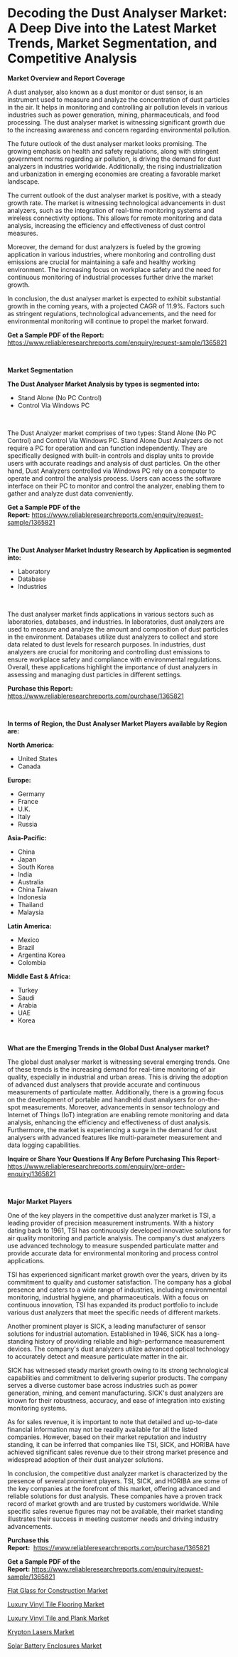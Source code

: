 <p><h1>Decoding the Dust Analyser Market: A Deep Dive into the Latest Market Trends, Market Segmentation, and Competitive Analysis</h1></p><p><strong>Market Overview and Report Coverage</strong></p>
<p><p>A dust analyser, also known as a dust monitor or dust sensor, is an instrument used to measure and analyze the concentration of dust particles in the air. It helps in monitoring and controlling air pollution levels in various industries such as power generation, mining, pharmaceuticals, and food processing. The dust analyser market is witnessing significant growth due to the increasing awareness and concern regarding environmental pollution.</p><p>The future outlook of the dust analyser market looks promising. The growing emphasis on health and safety regulations, along with stringent government norms regarding air pollution, is driving the demand for dust analyzers in industries worldwide. Additionally, the rising industrialization and urbanization in emerging economies are creating a favorable market landscape.</p><p>The current outlook of the dust analyser market is positive, with a steady growth rate. The market is witnessing technological advancements in dust analyzers, such as the integration of real-time monitoring systems and wireless connectivity options. This allows for remote monitoring and data analysis, increasing the efficiency and effectiveness of dust control measures.</p><p>Moreover, the demand for dust analyzers is fueled by the growing application in various industries, where monitoring and controlling dust emissions are crucial for maintaining a safe and healthy working environment. The increasing focus on workplace safety and the need for continuous monitoring of industrial processes further drive the market growth.</p><p>In conclusion, the dust analyser market is expected to exhibit substantial growth in the coming years, with a projected CAGR of 11.9%. Factors such as stringent regulations, technological advancements, and the need for environmental monitoring will continue to propel the market forward.</p></p>
<p><strong>Get a Sample PDF of the Report:</strong> <a href="https://www.reliableresearchreports.com/enquiry/request-sample/1365821">https://www.reliableresearchreports.com/enquiry/request-sample/1365821</a></p>
<p>&nbsp;</p>
<p><strong>Market Segmentation</strong></p>
<p><strong>The Dust Analyser Market Analysis by types is segmented into:</strong></p>
<p><ul><li>Stand Alone (No PC Control)</li><li>Control Via Windows PC</li></ul></p>
<p>&nbsp;</p>
<p><p>The Dust Analyzer market comprises of two types: Stand Alone (No PC Control) and Control Via Windows PC. Stand Alone Dust Analyzers do not require a PC for operation and can function independently. They are specifically designed with built-in controls and display units to provide users with accurate readings and analysis of dust particles. On the other hand, Dust Analyzers controlled via Windows PC rely on a computer to operate and control the analysis process. Users can access the software interface on their PC to monitor and control the analyzer, enabling them to gather and analyze dust data conveniently.</p></p>
<p><strong>Get a Sample PDF of the Report:</strong>&nbsp;<a href="https://www.reliableresearchreports.com/enquiry/request-sample/1365821">https://www.reliableresearchreports.com/enquiry/request-sample/1365821</a></p>
<p>&nbsp;</p>
<p><strong>The Dust Analyser Market Industry Research by Application is segmented into:</strong></p>
<p><ul><li>Laboratory</li><li>Database</li><li>Industries</li></ul></p>
<p>&nbsp;</p>
<p><p>The dust analyser market finds applications in various sectors such as laboratories, databases, and industries. In laboratories, dust analyzers are used to measure and analyze the amount and composition of dust particles in the environment. Databases utilize dust analyzers to collect and store data related to dust levels for research purposes. In industries, dust analyzers are crucial for monitoring and controlling dust emissions to ensure workplace safety and compliance with environmental regulations. Overall, these applications highlight the importance of dust analyzers in assessing and managing dust particles in different settings.</p></p>
<p><strong>Purchase this Report:</strong>&nbsp; <a href="https://www.reliableresearchreports.com/purchase/1365821">https://www.reliableresearchreports.com/purchase/1365821</a></p>
<p>&nbsp;</p>
<p><strong>In terms of Region, the Dust Analyser Market Players available by Region are:</strong></p>
<p>
    <p> <strong> North America: </strong>
        <ul>
            <li>United States</li>
            <li>Canada</li>
        </ul>
        </p> 
    <p> <strong> Europe: </strong>
        <ul>
            <li>Germany</li>
            <li>France</li>
            <li>U.K.</li>
            <li>Italy</li>
            <li>Russia</li>
        </ul>
        </p> 
    <p> <strong> Asia-Pacific: </strong>
        <ul>
            <li>China</li>
            <li>Japan</li>
            <li>South Korea</li>
            <li>India</li>
            <li>Australia</li>
            <li>China Taiwan</li>
            <li>Indonesia</li>
            <li>Thailand</li>
            <li>Malaysia</li>
        </ul>
        </p> 
    <p> <strong> Latin America: </strong>
        <ul>
            <li>Mexico</li>
            <li>Brazil</li>
            <li>Argentina Korea</li>
            <li>Colombia</li>
        </ul>
        </p> 
    <p> <strong> Middle East & Africa: </strong>
        <ul>
            <li>Turkey</li>
            <li>Saudi</li>
            <li>Arabia</li>
            <li>UAE</li>
            <li>Korea</li>
        </ul>
    </p>
    </p>
<p>&nbsp;</p>
<p><strong>What are the Emerging Trends in the Global Dust Analyser market?</strong></p>
<p><p>The global dust analyser market is witnessing several emerging trends. One of these trends is the increasing demand for real-time monitoring of air quality, especially in industrial and urban areas. This is driving the adoption of advanced dust analysers that provide accurate and continuous measurements of particulate matter. Additionally, there is a growing focus on the development of portable and handheld dust analysers for on-the-spot measurements. Moreover, advancements in sensor technology and Internet of Things (IoT) integration are enabling remote monitoring and data analysis, enhancing the efficiency and effectiveness of dust analysis. Furthermore, the market is experiencing a surge in the demand for dust analysers with advanced features like multi-parameter measurement and data logging capabilities.</p></p>
<p><strong>Inquire or Share Your Questions If Any Before Purchasing This Report</strong>- <a href="https://www.reliableresearchreports.com/enquiry/pre-order-enquiry/1365821">https://www.reliableresearchreports.com/enquiry/pre-order-enquiry/1365821</a></p>
<p>&nbsp;</p>
<p><strong>Major Market Players</strong></p>
<p><p>One of the key players in the competitive dust analyzer market is TSI, a leading provider of precision measurement instruments. With a history dating back to 1961, TSI has continuously developed innovative solutions for air quality monitoring and particle analysis. The company's dust analyzers use advanced technology to measure suspended particulate matter and provide accurate data for environmental monitoring and process control applications.</p><p>TSI has experienced significant market growth over the years, driven by its commitment to quality and customer satisfaction. The company has a global presence and caters to a wide range of industries, including environmental monitoring, industrial hygiene, and pharmaceuticals. With a focus on continuous innovation, TSI has expanded its product portfolio to include various dust analyzers that meet the specific needs of different markets.</p><p>Another prominent player is SICK, a leading manufacturer of sensor solutions for industrial automation. Established in 1946, SICK has a long-standing history of providing reliable and high-performance measurement devices. The company's dust analyzers utilize advanced optical technology to accurately detect and measure particulate matter in the air.</p><p>SICK has witnessed steady market growth owing to its strong technological capabilities and commitment to delivering superior products. The company serves a diverse customer base across industries such as power generation, mining, and cement manufacturing. SICK's dust analyzers are known for their robustness, accuracy, and ease of integration into existing monitoring systems.</p><p>As for sales revenue, it is important to note that detailed and up-to-date financial information may not be readily available for all the listed companies. However, based on their market reputation and industry standing, it can be inferred that companies like TSI, SICK, and HORIBA have achieved significant sales revenue due to their strong market presence and widespread adoption of their dust analyzer solutions.</p><p>In conclusion, the competitive dust analyzer market is characterized by the presence of several prominent players. TSI, SICK, and HORIBA are some of the key companies at the forefront of this market, offering advanced and reliable solutions for dust analysis. These companies have a proven track record of market growth and are trusted by customers worldwide. While specific sales revenue figures may not be available, their market standing illustrates their success in meeting customer needs and driving industry advancements.</p></p>
<p><strong>Purchase this Report:</strong>&nbsp;&nbsp;<a href="https://www.reliableresearchreports.com/purchase/1365821">https://www.reliableresearchreports.com/purchase/1365821</a></p>
<p></p>
<p><strong>Get a Sample PDF of the Report:</strong>&nbsp;<a href="https://www.reliableresearchreports.com/enquiry/request-sample/1365821">https://www.reliableresearchreports.com/enquiry/request-sample/1365821</a></p>
<p><p><a href="https://www.linkedin.com/pulse/flat-glass-construction-market-share-amp-new-trends-xahue/">Flat Glass for Construction Market</a></p><p><a href="https://github.com/Chiragrp26/Market-Research-Report-List-1/blob/main/luxury-vinyl-tile-flooring-market.md">Luxury Vinyl Tile Flooring Market</a></p><p><a href="https://github.com/AKSHATREPORTPRIME/Market-Research-Report-List-1/blob/main/luxury-vinyl-tile-and-plank-market.md">Luxury Vinyl Tile and Plank Market</a></p><p><a href="https://www.linkedin.com/pulse/krypton-lasers-market-challenges-opportunities-growth-drivers-h1dxc/">Krypton Lasers Market</a></p><p><a href="https://medium.com/@tanaysamar7412/solar-battery-enclosures-market-size-growth-forecast-2023-2030-35f4d3eb1407">Solar Battery Enclosures Market</a></p></p>